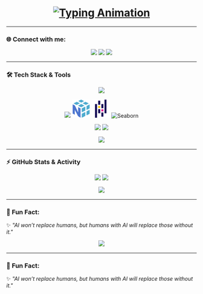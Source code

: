<h1 align="center">
  <a href="https://git.io/typing-svg">
    <img src="https://readme-typing-svg.demolab.com?font=Fira+Code&size=32&duration=2800&pause=700&color=00FF7F&center=true&vCenter=true&width=750&lines=Hi+%F0%9F%91%8B+I'm+Azan+Waseem;AI+Engineer;Data+Scientist;Learning+LLMs;Deep+Learning+Explorer;Generative+AI+Enthusiast" alt="Typing Animation" />
  </a>
</h1>

---

### 🌐 Connect with me:
<p align="center">
  <a href="https://www.linkedin.com/in/azanwaseem"><img src="https://img.shields.io/badge/LinkedIn-0077B5?style=for-the-badge&logo=linkedin&logoColor=white" /></a>
  <a href="https://github.com/AzanWasim"><img src="https://img.shields.io/badge/GitHub-000?style=for-the-badge&logo=github&logoColor=white" /></a>
  <a href="#"><img src="https://img.shields.io/badge/Portfolio-32CD32?style=for-the-badge&logo=vercel&logoColor=white" /></a>
</p>

---

### 🛠️ Tech Stack & Tools

<p align="center">
  <!-- Core Languages -->
  <img src="https://skillicons.dev/icons?i=python,java,c,cpp,git,github,vscode,linux&perline=8" />
</p>

<p align="center">
  <!-- AI / ML Libraries -->
  <img src="https://skillicons.dev/icons?i=pytorch,tensorflow,opencv&perline=6" />
  <img src="https://raw.githubusercontent.com/devicons/devicon/master/icons/numpy/numpy-original.svg" height="48" alt="NumPy" />
  <img src="https://raw.githubusercontent.com/devicons/devicon/master/icons/pandas/pandas-original.svg" height="48" alt="Pandas" />
  <img src="https://seaborn.pydata.org/_static/logo-wide-lightbg.svg" height="48" alt="Seaborn" />
</p>

<p align="center">
  <!-- Big Data / Cloud -->
  <img src="https://skillicons.dev/icons?i=spark,hadoop&perline=6" />
  <img src="https://skillicons.dev/icons?i=aws,gcp,azure&perline=6" />
</p>

<p align="center">
  <!-- GenAI -->
  <img src="https://img.shields.io/badge/Generative%20AI-6A5ACD?style=for-the-badge&logo=openai&logoColor=white" />
</p>

---

### ⚡ GitHub Stats & Activity

<p align="center">
  <img src="https://github-readme-stats.vercel.app/api?username=AzanWasim&show_icons=true&theme=tokyonight" height="160" />
  <img src="https://github-readme-streak-stats.herokuapp.com/?user=AzanWasim&theme=tokyonight" height="160" />
</p>

<p align="center">
  <!-- Wave Design Footer -->
  <img src="https://capsule-render.vercel.app/api?type=waving&color=00FF7F&height=120&section=footer&animation=twinkling" />
</p>

---

### 🎯 Fun Fact:
✨ *"AI won’t replace humans, but humans with AI will replace those without it."*

<p align="center">
  <img src="https://github-readme-activity-graph.vercel.app/graph?username=AzanWasim&theme=react-dark" />
</p>

---

### 🎯 Fun Fact:
✨ *"AI won’t replace humans, but humans with AI will replace those without it."*
